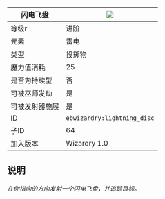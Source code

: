 | 闪电飞盘 |![](https://github.com/Electroblob77/Wizardry/blob/1.12.2/src/main/resources/assets/ebwizardry/textures/spells/lightning_disc.png)|
|---|---|
| 等级r | 进阶 |
| 元素 | 雷电 |
| 类型 | 投掷物 |
| 魔力值消耗 | 25 |
| 是否为持续型 | 否 |
| 可被巫师发动 | 是 |
| 可被发射器施展 | 是 |
| ID | `ebwizardry:lightning_disc` |
| 子ID | 64 |
| 加入版本 | Wizardry 1.0 |
## 说明
_在你指向的方向发射一个闪电飞盘，并追踪目标。_
